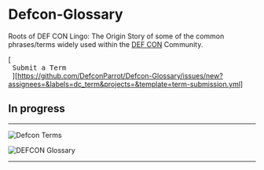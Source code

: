 # Defcon-Glossary
Roots of DEF CON Lingo: The Origin Story of some of the common phrases/terms widely used within the [DEF CON](https://defcon.org) Community.

[<kbd> <br> Submit a Term <br> </kbd>][https://github.com/DefconParrot/Defcon-Glossary/issues/new?assignees=&labels=dc_term&projects=&template=term-submission.yml]

## In progress

---

![Defcon Terms](https://github.com/DefconParrot/Defcon-Glossary/assets/30528167/39d7adc1-b6d3-46ea-b652-cd6c9f73f4f3)

![DEFCON Glossary](https://github.com/DefconParrot/Defcon-Glossary/assets/30528167/95960435-8d67-498a-97ee-0596d8bf9b22)

---
